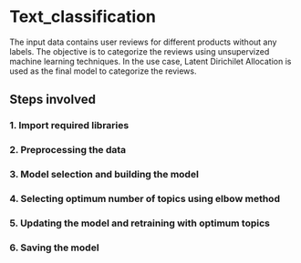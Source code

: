 # Text_classification

The input data contains user reviews for different products without any labels. The objective is to categorize the reviews using unsupervized machine learning techniques. In the use case, Latent Dirichilet Allocation is used as the final model to categorize the reviews.

## Steps involved
### 1. Import required libraries
### 2. Preprocessing the data
### 3. Model selection and building the model
### 4. Selecting optimum number of topics using elbow method
### 5. Updating the model and retraining with optimum topics
### 6. Saving the model
